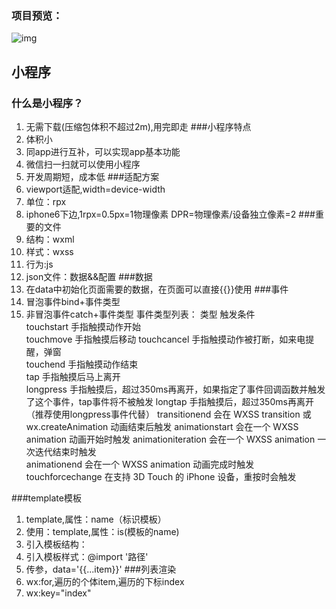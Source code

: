 ### 项目预览：
![img](https://github.com/VincerCC/Anime-Page/blob/master/Anime%20Page/%E6%95%88%E6%9E%9C%E5%9B%BE.png)

## 小程序
### 什么是小程序？
1. 无需下载(压缩包体积不超过2m),用完即走
###小程序特点
1. 体积小
2. 同app进行互补，可以实现app基本功能
3. 微信扫一扫就可以使用小程序
4. 开发周期短，成本低
###适配方案
1. viewport适配,width=device-width
2. 单位：rpx
3. iphone6下边,1rpx=0.5px=1物理像素 DPR=物理像素/设备独立像素=2
###重要的文件
1. 结构：wxml
2. 样式：wxss
3. 行为:js
4. json文件：数据&&配置
###数据
1. 在data中初始化页面需要的数据，在页面可以直接{{}}使用
###事件
1. 冒泡事件bind+事件类型
2. 非冒泡事件catch+事件类型
事件类型列表：
   类型                触发条件	
touchstart	        手指触摸动作开始	
touchmove	        手指触摸后移动	
touchcancel	        手指触摸动作被打断，如来电提醒，弹窗	
touchend	        手指触摸动作结束	
tap	                手指触摸后马上离开	
longpress	        手指触摸后，超过350ms再离开，如果指定了事件回调函数并触发了这个事件，tap事件将不被触发	
longtap	            手指触摸后，超过350ms再离开（推荐使用longpress事件代替）	
transitionend	    会在 WXSS transition 或 wx.createAnimation 动画结束后触发	
animationstart	    会在一个 WXSS animation 动画开始时触发	
animationiteration	会在一个 WXSS animation 一次迭代结束时触发	
animationend	    会在一个 WXSS animation 动画完成时触发	
touchforcechange	在支持 3D Touch 的 iPhone 设备，重按时会触发

###template模板
1. template,属性：name（标识模板）
2. 使用：template,属性：is(模板的name)
3. 引入模板结构：<import src="路径"/>
4. 引入模板样式：@import '路径'
5. 传参，data='{{...item}}'
###列表渲染
1. wx:for,遍历的个体item,遍历的下标index
2. wx:key="index"